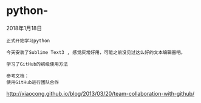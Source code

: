 # python-


2018年1月18日

	正式开始学习python

	今天安装了Sublime Text3 , 感觉灰常好用，可能之前没见过这么好的文本编辑器吧。

	学习了GitHub的初级使用方法

	参考文档：
	使用GitHub进行团队合作
http://xiaocong.github.io/blog/2013/03/20/team-collaboration-with-github/